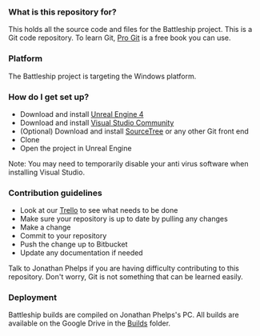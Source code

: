 ### What is this repository for?

This holds all the source code and files for the Battleship project. This is a Git code repository. To learn Git, [Pro Git](https://git-scm.com/book/en/v2) is a free book you can use.

### Platform

The Battleship project is targeting the Windows platform.

### How do I get set up?

* Download and install [Unreal Engine 4](https://www.unrealengine.com/dashboard)
* Download and install [Visual Studio Community](https://www.visualstudio.com/vs/)
* (Optional) Download and install [SourceTree](https://www.sourcetreeapp.com/) or any other Git front end
* Clone
* Open the project in Unreal Engine

Note: You may need to temporarily disable your anti virus software when installing Visual Studio.

### Contribution guidelines

* Look at our [Trello](https://trello.com/b/JUmcsz5f/battleship) to see what needs to be done
* Make sure your repository is up to date by pulling any changes
* Make a change
* Commit to your repository
* Push the change up to Bitbucket
* Update any documentation if needed

Talk to Jonathan Phelps if you are having difficulty contributing to this repository. Don't worry, Git is not something that can be learned easily.

### Deployment

Battleship builds are compiled on Jonathan Phelps's PC. All builds are available on the Google Drive in the [Builds](https://drive.google.com/open?id=0BzpWTGf4O9yHUExuQkNkdUVacmM) folder.